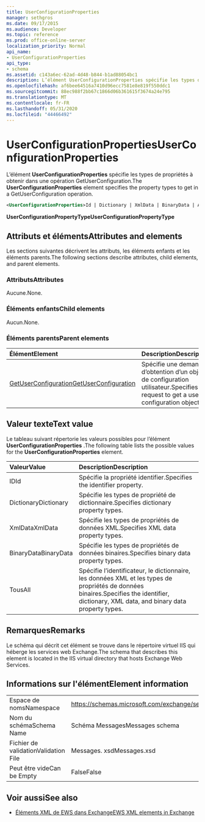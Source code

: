 ```yaml
---
title: UserConfigurationProperties
manager: sethgros
ms.date: 09/17/2015
ms.audience: Developer
ms.topic: reference
ms.prod: office-online-server
localization_priority: Normal
api_name:
- UserConfigurationProperties
api_type:
- schema
ms.assetid: c143a6ec-62ad-4d48-b844-b1ad88054bc1
description: L’élément UserConfigurationProperties spécifie les types de propriétés à obtenir dans une opération GetUserConfiguration.
ms.openlocfilehash: af6bee64516a7410d96ecc7581e8e819f550ddc1
ms.sourcegitcommit: 88ec988f2bb67c1866d06b361615f3674a24e795
ms.translationtype: MT
ms.contentlocale: fr-FR
ms.lasthandoff: 05/31/2020
ms.locfileid: "44466492"
---
```

# <a name="userconfigurationproperties"></a><span data-ttu-id="95a40-103">UserConfigurationProperties</span><span class="sxs-lookup"><span data-stu-id="95a40-103">UserConfigurationProperties</span></span>

<span data-ttu-id="95a40-104">L’élément **UserConfigurationProperties** spécifie les types de propriétés à obtenir dans une opération GetUserConfiguration.</span><span class="sxs-lookup"><span data-stu-id="95a40-104">The **UserConfigurationProperties** element specifies the property types to get in a GetUserConfiguration operation.</span></span> 
  
```xml
<UserConfigurationProperties>Id | Dictionary | XmlData | BinaryData | All</UserConfigurationProperties>
```

 <span data-ttu-id="95a40-105">**UserConfigurationPropertyType**</span><span class="sxs-lookup"><span data-stu-id="95a40-105">**UserConfigurationPropertyType**</span></span>
## <a name="attributes-and-elements"></a><span data-ttu-id="95a40-106">Attributs et éléments</span><span class="sxs-lookup"><span data-stu-id="95a40-106">Attributes and elements</span></span>

<span data-ttu-id="95a40-107">Les sections suivantes décrivent les attributs, les éléments enfants et les éléments parents.</span><span class="sxs-lookup"><span data-stu-id="95a40-107">The following sections describe attributes, child elements, and parent elements.</span></span>
  
### <a name="attributes"></a><span data-ttu-id="95a40-108">Attributs</span><span class="sxs-lookup"><span data-stu-id="95a40-108">Attributes</span></span>

<span data-ttu-id="95a40-109">Aucune.</span><span class="sxs-lookup"><span data-stu-id="95a40-109">None.</span></span>
  
### <a name="child-elements"></a><span data-ttu-id="95a40-110">Éléments enfants</span><span class="sxs-lookup"><span data-stu-id="95a40-110">Child elements</span></span>

<span data-ttu-id="95a40-111">Aucun.</span><span class="sxs-lookup"><span data-stu-id="95a40-111">None.</span></span>
  
### <a name="parent-elements"></a><span data-ttu-id="95a40-112">Éléments parents</span><span class="sxs-lookup"><span data-stu-id="95a40-112">Parent elements</span></span>

|<span data-ttu-id="95a40-113">**Élément**</span><span class="sxs-lookup"><span data-stu-id="95a40-113">**Element**</span></span>|<span data-ttu-id="95a40-114">**Description**</span><span class="sxs-lookup"><span data-stu-id="95a40-114">**Description**</span></span>|
|:-----|:-----|
|[<span data-ttu-id="95a40-115">GetUserConfiguration</span><span class="sxs-lookup"><span data-stu-id="95a40-115">GetUserConfiguration</span></span>](getuserconfiguration.md) <br/> |<span data-ttu-id="95a40-116">Spécifie une demande d’obtention d’un objet de configuration utilisateur.</span><span class="sxs-lookup"><span data-stu-id="95a40-116">Specifies a request to get a user configuration object.</span></span>  <br/> |
   
## <a name="text-value"></a><span data-ttu-id="95a40-117">Valeur texte</span><span class="sxs-lookup"><span data-stu-id="95a40-117">Text value</span></span>

<span data-ttu-id="95a40-118">Le tableau suivant répertorie les valeurs possibles pour l’élément **UserConfigurationProperties** .</span><span class="sxs-lookup"><span data-stu-id="95a40-118">The following table lists the possible values for the **UserConfigurationProperties** element.</span></span> 
  
|<span data-ttu-id="95a40-119">**Valeur**</span><span class="sxs-lookup"><span data-stu-id="95a40-119">**Value**</span></span>|<span data-ttu-id="95a40-120">**Description**</span><span class="sxs-lookup"><span data-stu-id="95a40-120">**Description**</span></span>|
|:-----|:-----|
|<span data-ttu-id="95a40-121">ID</span><span class="sxs-lookup"><span data-stu-id="95a40-121">Id</span></span>  <br/> |<span data-ttu-id="95a40-122">Spécifie la propriété identifier.</span><span class="sxs-lookup"><span data-stu-id="95a40-122">Specifies the identifier property.</span></span>  <br/> |
|<span data-ttu-id="95a40-123">Dictionary</span><span class="sxs-lookup"><span data-stu-id="95a40-123">Dictionary</span></span>  <br/> |<span data-ttu-id="95a40-124">Spécifie les types de propriété de dictionnaire.</span><span class="sxs-lookup"><span data-stu-id="95a40-124">Specifies dictionary property types.</span></span>  <br/> |
|<span data-ttu-id="95a40-125">XmlData</span><span class="sxs-lookup"><span data-stu-id="95a40-125">XmlData</span></span>  <br/> |<span data-ttu-id="95a40-126">Spécifie les types de propriétés de données XML.</span><span class="sxs-lookup"><span data-stu-id="95a40-126">Specifies XML data property types.</span></span>  <br/> |
|<span data-ttu-id="95a40-127">BinaryData</span><span class="sxs-lookup"><span data-stu-id="95a40-127">BinaryData</span></span>  <br/> |<span data-ttu-id="95a40-128">Spécifie les types de propriétés de données binaires.</span><span class="sxs-lookup"><span data-stu-id="95a40-128">Specifies binary data property types.</span></span>  <br/> |
|<span data-ttu-id="95a40-129">Tous</span><span class="sxs-lookup"><span data-stu-id="95a40-129">All</span></span>  <br/> |<span data-ttu-id="95a40-130">Spécifie l’identificateur, le dictionnaire, les données XML et les types de propriétés de données binaires.</span><span class="sxs-lookup"><span data-stu-id="95a40-130">Specifies the identifier, dictionary, XML data, and binary data property types.</span></span>  <br/> |
   
## <a name="remarks"></a><span data-ttu-id="95a40-131">Remarques</span><span class="sxs-lookup"><span data-stu-id="95a40-131">Remarks</span></span>

<span data-ttu-id="95a40-132">Le schéma qui décrit cet élément se trouve dans le répertoire virtuel IIS qui héberge les services web Exchange.</span><span class="sxs-lookup"><span data-stu-id="95a40-132">The schema that describes this element is located in the IIS virtual directory that hosts Exchange Web Services.</span></span>
  
## <a name="element-information"></a><span data-ttu-id="95a40-133">Informations sur l'élément</span><span class="sxs-lookup"><span data-stu-id="95a40-133">Element information</span></span>

|||
|:-----|:-----|
|<span data-ttu-id="95a40-134">Espace de noms</span><span class="sxs-lookup"><span data-stu-id="95a40-134">Namespace</span></span>  <br/> |https://schemas.microsoft.com/exchange/services/2006/messages  <br/> |
|<span data-ttu-id="95a40-135">Nom du schéma</span><span class="sxs-lookup"><span data-stu-id="95a40-135">Schema Name</span></span>  <br/> |<span data-ttu-id="95a40-136">Schéma Messages</span><span class="sxs-lookup"><span data-stu-id="95a40-136">Messages schema</span></span>  <br/> |
|<span data-ttu-id="95a40-137">Fichier de validation</span><span class="sxs-lookup"><span data-stu-id="95a40-137">Validation File</span></span>  <br/> |<span data-ttu-id="95a40-138">Messages. xsd</span><span class="sxs-lookup"><span data-stu-id="95a40-138">Messages.xsd</span></span>  <br/> |
|<span data-ttu-id="95a40-139">Peut être vide</span><span class="sxs-lookup"><span data-stu-id="95a40-139">Can be Empty</span></span>  <br/> |<span data-ttu-id="95a40-140">False</span><span class="sxs-lookup"><span data-stu-id="95a40-140">False</span></span>  <br/> |
   
## <a name="see-also"></a><span data-ttu-id="95a40-141">Voir aussi</span><span class="sxs-lookup"><span data-stu-id="95a40-141">See also</span></span>



- [<span data-ttu-id="95a40-142">Éléments XML de EWS dans Exchange</span><span class="sxs-lookup"><span data-stu-id="95a40-142">EWS XML elements in Exchange</span></span>](ews-xml-elements-in-exchange.md)

